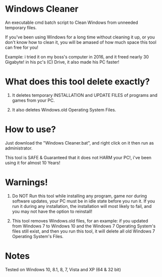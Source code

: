 # Windows Cleaner
An executable cmd batch script to Clean Windows from unneeded temporary files.

If you've been using Windows for a long time without cleaning it up, or you don't know how to clean it, you will be amased of how much space this tool can free for you!

Example: i tried it on my boss's computer in 2016, and it freed nearly 30 Gigabyte! in his pc's (C) Drive, it also made his PC faster!


# What does this tool delete exactly?

1. It deletes temporary INSTALLATION and UPDATE FILES of programs and games from your PC.

2. It also deletes Windows.old Operating System Files.


# How to use?

Just download the "Windows Cleaner.bat", and right click on it then run as administrator.

This tool is SAFE & Guaranteed that it does not HARM your PC!, i've been using it for almost 10 Years!


# Warnings!

1. Do NOT Run this tool while installing any program, game nor during software updates, your PC must be in idle state before you run it. If you run it during any installation, the installation will most likely to fail, and you may not have the option to reinstall!

2. This tool removes Windows.old files, for an example: if you updated from Windows 7 to Windows 10 and the Windows 7 Operating System's files still exist, and then you run this tool, it will delete all old Windows 7 Operating System's Files.

# Notes

Tested on Windows 10, 8.1, 8, 7, Vista and XP (64 & 32 bit)
